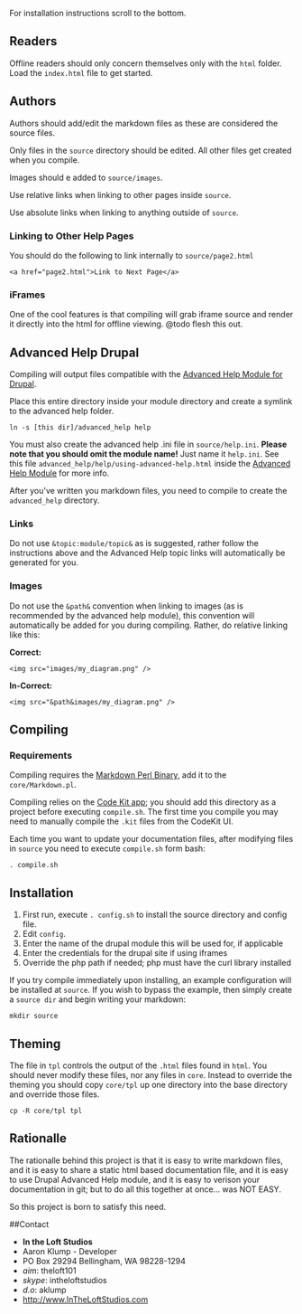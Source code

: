 [markdown]:http://daringfireball.net/projects/markdown/
[help_module]:http://drupal.org/project/advanced_help
[codekit]:http://incident57.com/codekit/
For installation instructions scroll to the bottom.

## Readers
Offline readers should only concern themselves only with the `html` folder.  Load the `index.html` file to get started.

## Authors
Authors should add/edit the markdown files as these are considered the source files.

Only files in the `source` directory should  be edited.  All other files get created when you compile. 

Images should e added to `source/images`.

Use relative links when linking to other pages inside `source`.

Use absolute links when linking to anything outside of `source`.

### Linking to Other Help Pages
You should do the following to link internally to `source/page2.html`

    <a href="page2.html">Link to Next Page</a>

### iFrames
One of the cool features is that compiling will grab iframe source and render it directly into the html for offline viewing.  @todo flesh this out.    

## Advanced Help Drupal
Compiling will output files compatible with the [Advanced Help Module for Drupal][help_module].

Place this entire directory inside your module directory and create a symlink to the advanced help folder.

    ln -s [this dir]/advanced_help help

You must also create the advanced help .ini file in `source/help.ini`.  **Please note that you should omit the module name!**  Just name it `help.ini`.  See this file `advanced_help/help/using-advanced-help.html` inside the [Advanced Help Module][help_module] for more info.

After you've written you markdown files, you need to compile to create the `advanced_help` directory.

### Links
Do not use `&topic:module/topic&` as is suggested, rather follow the instructions above and the Advanced Help topic links will automatically be generated for you.

### Images
Do not use the `&path&` convention when linking to images (as is recommended by the advanced help module), this convention will automatically be added for you during compiling.  Rather, do relative linking like this:

**Correct:**

    <img src="images/my_diagram.png" />

**In-Correct:**

    <img src="&path&images/my_diagram.png" />


## Compiling
### Requirements
Compiling requires the [Markdown Perl Binary][markdown], add it to the `core/Markdown.pl`.    

Compiling relies on the [Code Kit app][codekit]; you should add this directory as a project before executing `compile.sh`.  The first time you compile you may need to manually compile the `.kit` files from the CodeKit UI.

Each time you want to update your documentation files, after modifying files in `source` you need to execute `compile.sh` form bash:

    . compile.sh
    
## Installation
1. First run, execute `. config.sh` to install the source directory and config file.
1. Edit `config`.
2. Enter the name of the drupal module this will be used for, if applicable
3. Enter the credentials for the drupal site if using iframes
4. Override the php path if needed; php must have the curl library installed

If you try compile immediately upon installing, an example configuration will be installed at `source`.  If you wish to bypass the example, then simply create a `source dir` and begin writing your markdown:

    mkdir source
    
## Theming
The file in `tpl` controls the output of the `.html` files found in `html`.  You should never modify these files, nor any files in `core`.  Instead to override the theming you should copy `core/tpl` up one directory into the base directory and override those files.

    cp -R core/tpl tpl
    
## Rationalle
The rationalle behind this project is that it is easy to write markdown files, and it is easy to share a static html based documentation file, and it is easy to use Drupal Advanced Help module, and it is easy to verison your documentation in git; but to do all this together at once… was NOT EASY.

So this project is born to satisfy this need.

##Contact
* **In the Loft Studios**
* Aaron Klump - Developer
* PO Box 29294 Bellingham, WA 98228-1294
* _aim_: theloft101
* _skype_: intheloftstudios
* _d.o_: aklump
* <http://www.InTheLoftStudios.com>